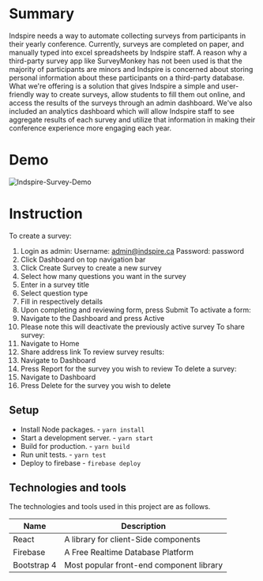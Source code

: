 
# Summary

Indspire needs a way to automate collecting surveys from participants in their yearly conference. Currently, surveys are completed on paper, and manually typed into excel spreadsheets by Indspire staff. A reason why a third-party survey app like SurveyMonkey has not been used is that the majority of participants are minors and Indspire is concerned about storing personal information about these participants on a third-party database. What we're offering is a solution that gives Indspire a simple and user-friendly way to create surveys, allow students to fill them out online, and access the results of the surveys through an admin dashboard. We've also included an analytics dashboard which will allow Indspire staff to see aggregate results of each survey and utilize that information in making their conference experience more engaging each year. 

# Demo

![Indspire-Survey-Demo](https://thumbs.gfycat.com/HighlevelCarefulJunebug-size_restricted.gif)

# Instruction

To create a survey:
1. Login as admin:
	Username: admin@indspire.ca
	Password: password
2. Click Dashboard on top navigation bar
3. Click Create Survey to create a new survey
4. Select how many questions you want in the survey
5. Enter in a survey title
6. Select question type
7. Fill in respectively details
8. Upon completing and reviewing form, press Submit
To activate a form:
1. Navigate to the Dashboard and press Active
2. Please note this will deactivate the previously active survey
To share survey:
1. Navigate to Home
2. Share address link
To review survey results:
1. Navigate to Dashboard
2. Press Report for the survey you wish to review
To delete a survey:
1. Navigate to Dashboard
2. Press Delete for the survey you wish to delete

## Setup

- Install Node packages. -  `yarn install`
- Start a development server. - `yarn start`
- Build for production. - `yarn build`
- Run unit tests. - `yarn test`
- Deploy to firebase - `firebase deploy`

## Technologies and tools

The technologies and tools used in this project are as follows.

| **Name** | **Description** |
| -------- | --------------- |
| React | A library for client-Side components |
| Firebase | A Free Realtime Database Platform |
| Bootstrap 4 | Most popular front-end component library |
